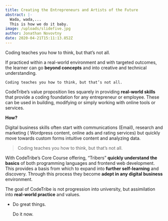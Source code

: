 ```yaml
---
title: Creating the Entrepreneurs and Artists of the Future
abstract: |-
  Wada, wada,...
  This is how we do it baby.
image: /uploads/slidefive.jpg
author: Jonathan Novovtny
date: 2020-04-21T15:11:13.852Z
---
```

Coding teaches you how to think, but that’s not all.

If practiced within a real-world environment and with targeted outcomes, the learner can go **beyond concepts** and into creative and technical understanding.

`Coding teaches you how to think, but that’s not all.`

CodeTribe’s value proposition lies squarely in providing **real-world skills** that provide a coding foundation for any entrepreneur or employee. These can be used in building, modifying or simply working with online tools or services.

**How?**

Digital business skills often start with communications (Email), research and marketing ( Wordpress content, online ads and rating services) but quickly move towards custom forms intuitive content and analyzing data.

> Coding teaches you how to think, but that’s not all.
>
>

With CodeTribe’s Core Course offering, “Tribers” **quickly understand the basics** of both programming languages and frontend web development. This provides a basis from which to expand into **further self-learning** and discovery. Through this process they become **adept in any digital business** environment.

The goal of CodeTribe is not progression into university, but assimilation into **real-world practice** and values.



* Do great things.

  Do it now.